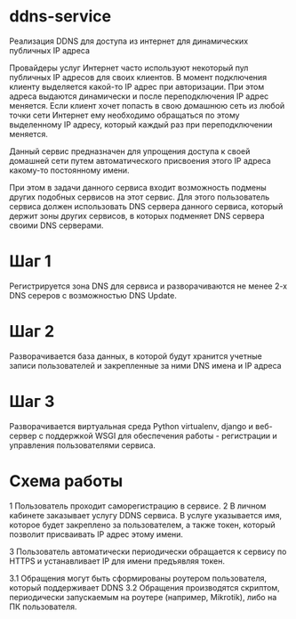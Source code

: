 # ddns-service
Реализация DDNS для доступа из интернет для динамических публичных IP адреса

Провайдеры услуг Интернет часто используют некоторый пул публичных IP адресов для своих клиентов.
В момент подключения клиенту выделяется какой-то IP адрес при авторизации.
При этом адреса выдаются динамически и после переподключения IP адрес меняется.
Если клиент хочет попасть в свою домашнюю сеть из любой точки сети Интернет ему необходимо
обращаться по этому выделенному IP адресу, который каждый раз при переподключении меняется.

Данный сервис предназначен для упрощения доступа к своей домашней сети путем автоматического
присвоения этого IP адреса какому-то постоянному имени.

При этом в задачи данного сервиса входит возможность подмены других подобных сервисов на
этот сервис. Для этого пользователь сервиса должен использовать DNS сервера данного сервиса,
который держит зоны других сервисов, в которых подменяет DNS сервера своими DNS серверами.

# Шаг 1
Регистрируется зона DNS для сервиса и разворачиваются не менее 2-х DNS сереров с возможностью
DNS Update.

# Шаг 2
Разворачивается база данных, в которой будут хранится учетные записи пользователей и закрепленные
за ними DNS имена и IP адреса

# Шаг 3
Разворачивается виртуальная среда Python virtualenv, django и веб-сервер с поддержкой WSGI для обеспечения
работы - регистрации и управления пользователями сервиса.

# Схема работы
1 Пользователь проходит саморегистрацию в сервисе.
2 В личном кабинете заказывает услугу DDNS сервиса. В услуге указывается имя, которое будет закреплено
   за пользователем, а также токен, который позволит присваивать IP адрес этому имени.

3 Пользователь автоматически периодически обращается к сервису по HTTPS и устанавливает IP для имени предъявляя токен.

3.1 Обращения могут быть сформированы роутером пользователя, который поддерживает DDNS
3.2 Обращения производятся скриптом, периодически запускаемым на роутере (например, Mikrotik), либо на ПК пользователя.
